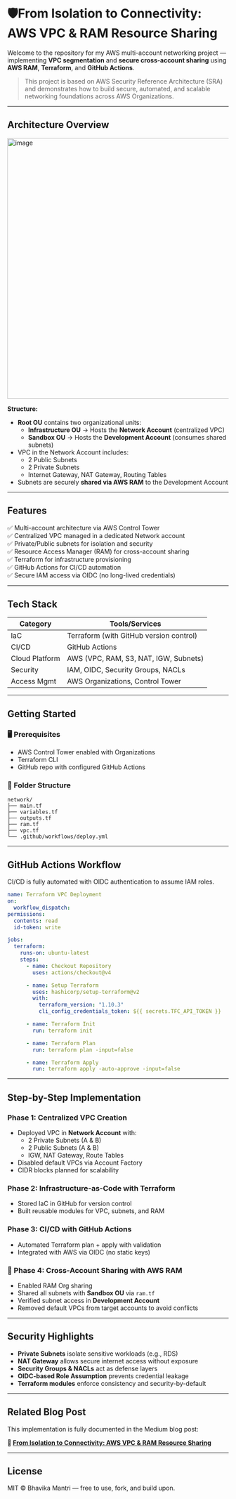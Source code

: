 # 🛡From Isolation to Connectivity: AWS VPC & RAM Resource Sharing

Welcome to the repository for my AWS multi-account networking project — implementing **VPC segmentation** and **secure cross-account sharing** using **AWS RAM**, **Terraform**, and **GitHub Actions**.

> This project is based on AWS Security Reference Architecture (SRA) and demonstrates how to build secure, automated, and scalable networking foundations across AWS Organizations.

---

## Architecture Overview

<img width="876" height="594" alt="image" src="https://github.com/user-attachments/assets/892470a9-3a23-4553-8022-2863305c239b" />


**Structure:**
- **Root OU** contains two organizational units:
  - **Infrastructure OU** → Hosts the **Network Account** (centralized VPC)
  - **Sandbox OU** → Hosts the **Development Account** (consumes shared subnets)
- VPC in the Network Account includes:
  - 2 Public Subnets
  - 2 Private Subnets
  - Internet Gateway, NAT Gateway, Routing Tables
- Subnets are securely **shared via AWS RAM** to the Development Account

---

## Features

✅ Multi-account architecture via AWS Control Tower  
✅ Centralized VPC managed in a dedicated Network account  
✅ Private/Public subnets for isolation and security  
✅ Resource Access Manager (RAM) for cross-account sharing  
✅ Terraform for infrastructure provisioning  
✅ GitHub Actions for CI/CD automation  
✅ Secure IAM access via OIDC (no long-lived credentials)

---

## Tech Stack

| Category       | Tools/Services                         |
|----------------|----------------------------------------|
| IaC            | Terraform (with GitHub version control)|
| CI/CD          | GitHub Actions                         |
| Cloud Platform | AWS (VPC, RAM, S3, NAT, IGW, Subnets)  |
| Security       | IAM, OIDC, Security Groups, NACLs      |
| Access Mgmt    | AWS Organizations, Control Tower       |

---

## Getting Started

### 🖥️ Prerequisites
- AWS Control Tower enabled with Organizations
- Terraform CLI
- GitHub repo with configured GitHub Actions

### 📁 Folder Structure
```
network/
├── main.tf
├── variables.tf
├── outputs.tf
├── ram.tf
├── vpc.tf
└── .github/workflows/deploy.yml
```

---

## GitHub Actions Workflow

CI/CD is fully automated with OIDC authentication to assume IAM roles.

```yaml
name: Terraform VPC Deployment
on:
  workflow_dispatch:
permissions:
  contents: read
  id-token: write

jobs:
  terraform:
    runs-on: ubuntu-latest
    steps:
      - name: Checkout Repository
        uses: actions/checkout@v4

      - name: Setup Terraform
        uses: hashicorp/setup-terraform@v2
        with:
          terraform_version: "1.10.3"
          cli_config_credentials_token: ${{ secrets.TFC_API_TOKEN }}

      - name: Terraform Init
        run: terraform init

      - name: Terraform Plan
        run: terraform plan -input=false

      - name: Terraform Apply
        run: terraform apply -auto-approve -input=false
```

---

## Step-by-Step Implementation

### Phase 1: Centralized VPC Creation
- Deployed VPC in **Network Account** with:
  - 2 Private Subnets (A & B)
  - 2 Public Subnets (A & B)
  - IGW, NAT Gateway, Route Tables
- Disabled default VPCs via Account Factory
- CIDR blocks planned for scalability

### Phase 2: Infrastructure-as-Code with Terraform
- Stored IaC in GitHub for version control
- Built reusable modules for VPC, subnets, and RAM

### Phase 3: CI/CD with GitHub Actions
- Automated Terraform plan + apply with validation
- Integrated with AWS via OIDC (no static keys)

### 🔹 Phase 4: Cross-Account Sharing with AWS RAM
- Enabled RAM Org sharing
- Shared all subnets with **Sandbox OU** via `ram.tf`
- Verified subnet access in **Development Account**
- Removed default VPCs from target accounts to avoid conflicts

---

## Security Highlights

- **Private Subnets** isolate sensitive workloads (e.g., RDS)
- **NAT Gateway** allows secure internet access without exposure
- **Security Groups & NACLs** act as defense layers
- **OIDC-based Role Assumption** prevents credential leakage
- **Terraform modules** enforce consistency and security-by-default

---

## Related Blog Post

This implementation is fully documented in the Medium blog post:

**📖 [From Isolation to Connectivity: AWS VPC & RAM Resource Sharing](https://medium.com/@bhavi.28.mantri)**

---

## License

MIT © Bhavika Mantri — free to use, fork, and build upon.
